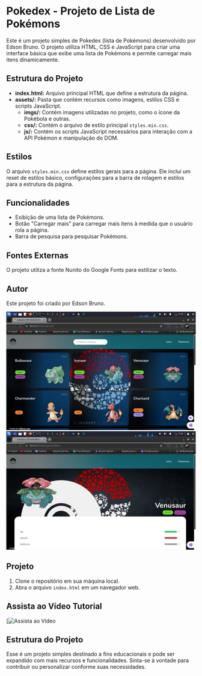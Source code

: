 # Pokedex - Projeto de Lista de Pokémons

Este é um projeto simples de Pokedex (lista de Pokémons) desenvolvido por Edson Bruno. O projeto utiliza HTML, CSS e JavaScript para criar uma interface básica que exibe uma lista de Pokémons e permite carregar mais itens dinamicamente.

## Estrutura do Projeto

- **index.html:** Arquivo principal HTML que define a estrutura da página.
- **assets/:** Pasta que contém recursos como imagens, estilos CSS e scripts JavaScript.
  - **imgs/:** Contém imagens utilizadas no projeto, como o ícone da Pokébola e outras.
  - **css/:** Contém o arquivo de estilo principal `styles.min.css`.
  - **js/:** Contém os scripts JavaScript necessários para interação com a API Pokémon e manipulação do DOM.

## Estilos

O arquivo `styles.min.css` define estilos gerais para a página. Ele inclui um reset de estilos básico, configurações para a barra de rolagem e estilos para a estrutura da página.

## Funcionalidades

- Exibição de uma lista de Pokémons.
- Botão "Carregar mais" para carregar mais itens à medida que o usuário rola a página.
- Barra de pesquisa para pesquisar Pokémons.

## Fontes Externas

O projeto utiliza a fonte Nunito do Google Fonts para estilizar o texto.

## Autor

Este projeto foi criado por Edson Bruno.

<img src='./a.png' alt=''>
<br>
<img src='./b.png' alt=''>

## Projeto

1. Clone o repositório em sua máquina local.
2. Abra o arquivo `index.html` em um navegador web.

## Assista ao Vídeo Tutorial

[![Assista ao Vídeo](https://img.youtube.com/watch?v=479mhBa3rr0)

## Estrutura do Projeto

Esse é um projeto simples destinado a fins educacionais e pode ser expandido com mais recursos e funcionalidades. Sinta-se à vontade para contribuir ou personalizar conforme suas necessidades.
